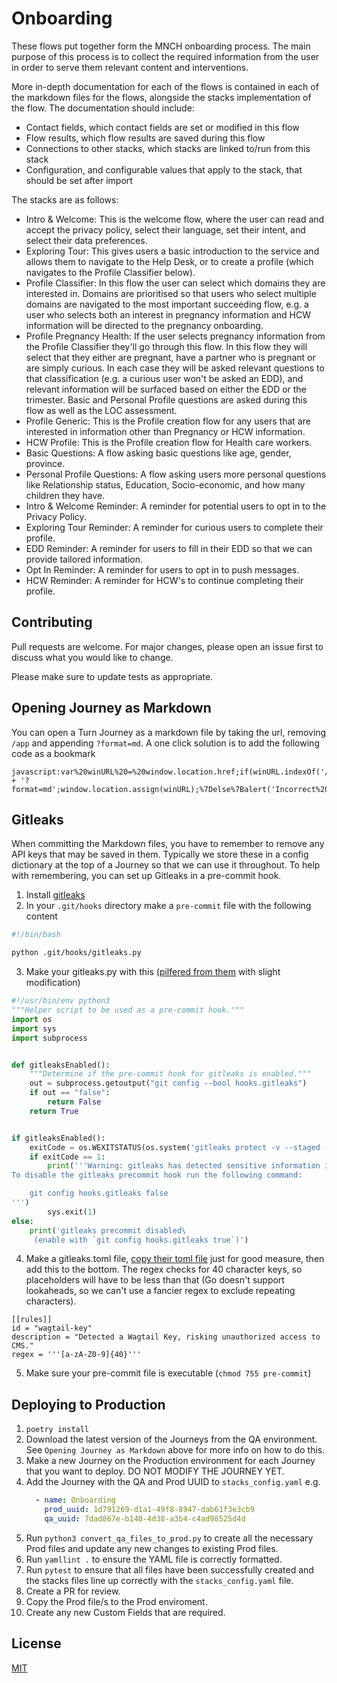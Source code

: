 # Onboarding
These flows put together form the MNCH onboarding process. The main purpose of this process is to collect the required information from the user in order to serve them relevant content and interventions.

More in-depth documentation for each of the flows is contained in each of the markdown files for the flows, alongside the stacks implementation of the flow. The documentation should include:
- Contact fields, which contact fields are set or modified in this flow
- Flow results, which flow results are saved during this flow
- Connections to other stacks, which stacks are linked to/run from this stack
- Configuration, and configurable values that apply to the stack, that should be set after import

The stacks are as follows:
- Intro & Welcome: This is the welcome flow, where the user can read and accept the privacy policy, select their language, set their intent, and select their data preferences.
- Exploring Tour: This gives users a basic introduction to the service and allows them to navigate to the Help Desk, or to create a profile (which navigates to the Profile Classifier below).
- Profile Classifier: In this flow the user can select which domains they are interested in. Domains are prioritised so that users who select multiple domains are navigated to the most important succeeding flow, e.g. a user who selects both an interest in pregnancy information and HCW information will be directed to the pregnancy onboarding.
- Profile Pregnancy Health: If the user selects pregnancy information from the Profile Classifier they'll go through this flow. In this flow they will select that they either are pregnant, have a partner who is pregnant or are simply curious. In each case they will be asked relevant questions to that classification (e.g. a curious user won't be asked an EDD), and relevant information will be surfaced based on either the EDD or the trimester. Basic and Personal Profile questions are asked during this flow as well as the LOC assessment.
- Profile Generic: This is the Profile creation flow for any users that are interested in information other than Pregnancy or HCW information.
- HCW Profile: This is the Profile creation flow for Health care workers.
- Basic Questions: A flow asking basic questions like age, gender, province.
- Personal Profile Questions: A flow asking users more personal questions like Relationship status, Education, Socio-economic, and how many children they have.
- Intro & Welcome Reminder: A reminder for potential users to opt in to the Privacy Policy.
- Exploring Tour Reminder: A reminder for curious users to complete their profile.
- EDD Reminder: A reminder for users to fill in their EDD so that we can provide tailored information.
- Opt In Reminder: A reminder for users to opt in to push messages.
- HCW Reminder: A reminder for HCW's to continue completing their profile.


## Contributing
Pull requests are welcome. For major changes, please open an issue first to discuss what you would like to change.

Please make sure to update tests as appropriate.

## Opening Journey as Markdown
You can open a Turn Journey as a markdown file by taking the url, removing `/app` and appending `?format=md`. A one click solution is to add the following code as a bookmark

```
javascript:var%20winURL%20=%20window.location.href;if(winURL.indexOf('/app')%20%3E%200)%7BwinURL%20=%20winURL.replace('/app',%20'') + '?format=md';window.location.assign(winURL);%7Delse%7Balert('Incorrect%20URL%20format');%7D
```

## Gitleaks
When committing the Markdown files, you have to remember to remove any API keys that may be saved in them. Typically we store these in a config dictionary at the top of a Journey so that we can use it throughout. To help with remembering, you can set up Gitleaks in a pre-commit hook.

1. Install [gitleaks](https://github.com/gitleaks/gitleaks?tab=readme-ov-file#installing)
2. In your `.git/hooks` directory make a `pre-commit` file with the following content
```bash
#!/bin/bash

python .git/hooks/gitleaks.py
```
3. Make your gitleaks.py with this ([pilfered from them](https://github.com/gitleaks/gitleaks/blob/master/scripts/pre-commit.py) with slight modification)
```python
#!/usr/bin/env python3
"""Helper script to be used as a pre-commit hook."""
import os
import sys
import subprocess


def gitleaksEnabled():
    """Determine if the pre-commit hook for gitleaks is enabled."""
    out = subprocess.getoutput("git config --bool hooks.gitleaks")
    if out == "false":
        return False
    return True


if gitleaksEnabled():
    exitCode = os.WEXITSTATUS(os.system('gitleaks protect -v --staged -c .git/hooks/gitleaks.toml'))
    if exitCode == 1:
        print('''Warning: gitleaks has detected sensitive information in your changes.
To disable the gitleaks precommit hook run the following command:

    git config hooks.gitleaks false
''')
        sys.exit(1)
else:
    print('gitleaks precommit disabled\
     (enable with `git config hooks.gitleaks true`)')
```
4. Make a gitleaks.toml file, [copy their toml file](https://github.com/gitleaks/gitleaks/blob/master/config/gitleaks.toml) just for good measure, then add this to the bottom. The regex checks for 40 character keys, so placeholders will have to be less than that (Go doesn't support lookaheads, so we can't use a fancier regex to exclude repeating characters).
```
[[rules]]
id = "wagtail-key"
description = "Detected a Wagtail Key, risking unauthorized access to CMS."
regex = '''[a-zA-Z0-9]{40}'''
```
5. Make sure your pre-commit file is executable (`chmod 755 pre-commit`)

## Deploying to Production
1. `poetry install`
1. Download the latest version of the Journeys from the QA environment. See `Opening Journey as Markdown` above for more info on how to do this. 
1. Make a new Journey on the Production environment for each Journey that you want to deploy. DO NOT MODIFY THE JOURNEY YET.
1. Add the Journey with the QA and Prod UUID to `stacks_config.yaml` e.g.
    ```yaml
      - name: Onboarding
        prod_uuid: 1d791269-d1a1-49f8-8947-dab61f3e3cb9
        qa_uuid: 7dad867e-b140-4d38-a3b4-c4ad98525d4d
    ``` 
1. Run `python3 convert_qa_files_to_prod.py` to create all the necessary Prod files and update any new changes to existing Prod files.
1. Run `yamllint .` to ensure the YAML file is correctly formatted.
1. Run `pytest` to ensure that all files have been successfully created and the stacks files line up correctly with the `stacks_config.yaml` file.
1. Create a PR for review.
1. Copy the Prod file/s to the Prod enviroment.
1. Create any new Custom Fields that are required.

## License
[MIT](https://choosealicense.com/licenses/mit/)
